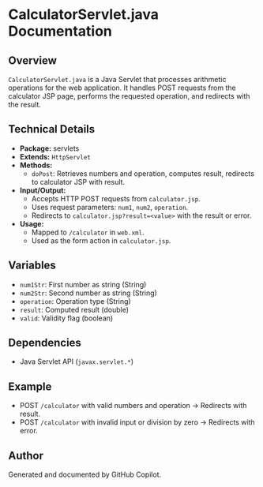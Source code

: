 # CalculatorServlet.java Documentation

## Overview
`CalculatorServlet.java` is a Java Servlet that processes arithmetic operations for the web application. It handles POST requests from the calculator JSP page, performs the requested operation, and redirects with the result.

## Technical Details
- **Package:** servlets
- **Extends:** `HttpServlet`
- **Methods:**
  - `doPost`: Retrieves numbers and operation, computes result, redirects to calculator JSP with result.
- **Input/Output:**
  - Accepts HTTP POST requests from `calculator.jsp`.
  - Uses request parameters: `num1`, `num2`, `operation`.
  - Redirects to `calculator.jsp?result=<value>` with the result or error.
- **Usage:**
  - Mapped to `/calculator` in `web.xml`.
  - Used as the form action in `calculator.jsp`.

## Variables
- `num1Str`: First number as string (String)
- `num2Str`: Second number as string (String)
- `operation`: Operation type (String)
- `result`: Computed result (double)
- `valid`: Validity flag (boolean)

## Dependencies
- Java Servlet API (`javax.servlet.*`)

## Example
- POST `/calculator` with valid numbers and operation → Redirects with result.
- POST `/calculator` with invalid input or division by zero → Redirects with error.

## Author
Generated and documented by GitHub Copilot.
